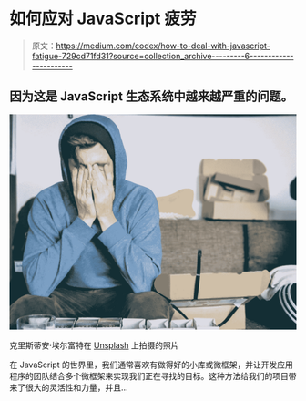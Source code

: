 # 如何应对 JavaScript 疲劳

> 原文：<https://medium.com/codex/how-to-deal-with-javascript-fatigue-729cd71fd31?source=collection_archive---------6----------------------->

## 因为这是 JavaScript 生态系统中越来越严重的问题。

![](img/ebe6f08fd22dfdedd4d05f4dff8bfb5f.png)

克里斯蒂安·埃尔富特在 [Unsplash](https://unsplash.com?utm_source=medium&utm_medium=referral) 上拍摄的照片

在 JavaScript 的世界里，我们通常喜欢有做得好的小库或微框架，并让开发应用程序的团队结合多个微框架来实现我们正在寻找的目标。这种方法给我们的项目带来了很大的灵活性和力量，并且…